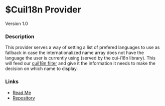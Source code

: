 # $CuiI18n Provider
Version 1.0

### Description
This provider serves a way of setting a list of prefered languages to use as fallback in case the internationalized name array does not have the language the user is currently using (served by the cui-i18n library). This will feed our [cuiI18n filter](../filters/cuiI18n.md) and give it the information it needs to make the decision on which name to display.

### Links
* [Read Me](https://github.com/covisint/cui-ng/tree/master/providers/%24cuiI18n)
* [Repository](https://github.com/covisint/cui-ng)
